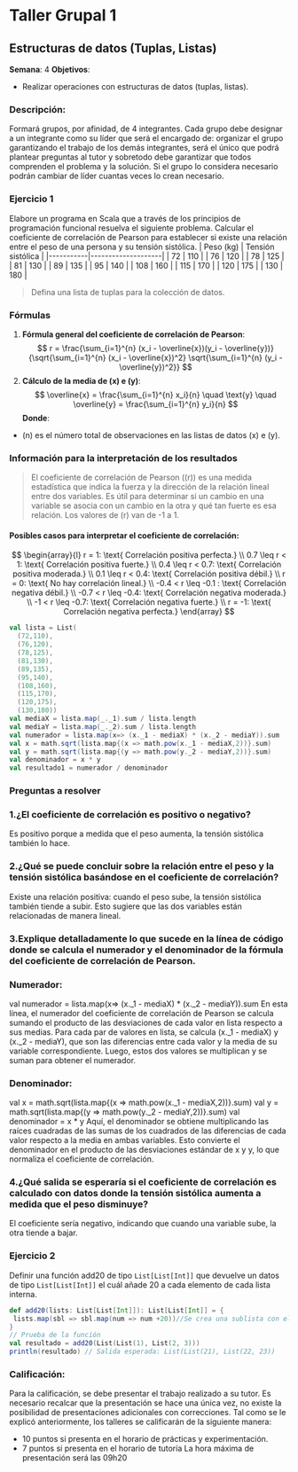# Taller Grupal  1
## Estructuras de datos (Tuplas, Listas)
**Semana**: 4
**Objetivos**:
- Realizar operaciones con estructuras de datos (tuplas, listas).
### Descripción:
Formará grupos, por afinidad, de 4 integrantes. Cada grupo debe designar a un integrante como su líder que será el encargado de: organizar el grupo garantizando el trabajo de los demás integrantes, será el único que podrá plantear preguntas al tutor y sobretodo debe garantizar que todos comprenden el problema y la solución. Si el grupo lo considera necesario podrán cambiar de líder cuantas veces lo crean necesario.
### Ejercicio 1
Elabore un programa en Scala que a través de los principios de programación funcional resuelva el siguiente problema.
Calcular el coeficiente de correlación de Pearson para establecer si existe una relación entre el peso de una persona y su tensión sistólica.
| Peso (kg) | Tensión sistólica |
|-----------|--------------------|
| 72        | 110                |
| 76        | 120                |
| 78        | 125                |
| 81        | 130                |
| 89        | 135                |
| 95        | 140                |
| 108       | 160                |
| 115       | 170                |
| 120       | 175                |
| 130       | 180                |
> Defina una lista de tuplas para la colección de datos.
### Fórmulas
1. **Fórmula general del coeficiente de correlación de Pearson**:
$$
r = \frac{\sum_{i=1}^{n} (x_i - \overline{x})(y_i - \overline{y})}{\sqrt{\sum_{i=1}^{n} (x_i - \overline{x})^2} \sqrt{\sum_{i=1}^{n} (y_i - \overline{y})^2}}
$$
2. **Cálculo de la media de \(x\) e \(y\)**:
$$
\overline{x} = \frac{\sum_{i=1}^{n} x_i}{n} \quad \text{y} \quad \overline{y} = \frac{\sum_{i=1}^{n} y_i}{n}
$$
**Donde**:
- \(n\) es el número total de observaciones en las listas de datos \(x\) e \(y\).
### Información para la interpretación de los resultados
> El coeficiente de correlación de Pearson (\(r\)) es una medida estadística que indica la fuerza y la dirección de la relación lineal entre dos variables. Es útil para determinar si un cambio en una variable se asocia con un cambio en la otra y qué tan fuerte es esa relación. Los valores de \(r\) van de -1 a 1.
#### Posibles casos para interpretar el coeficiente de correlación:
$$
\begin{array}{l}
r = 1: \text{ Correlación positiva perfecta.} \\
0.7 \leq r < 1: \text{ Correlación positiva fuerte.} \\
0.4 \leq r < 0.7: \text{ Correlación positiva moderada.} \\
0.1 \leq r < 0.4: \text{ Correlación positiva débil.} \\
r = 0: \text{ No hay correlación lineal.} \\
-0.4 < r \leq -0.1 : \text{ Correlación negativa débil.} \\
-0.7 < r \leq -0.4: \text{ Correlación negativa moderada.} \\
-1 < r \leq -0.7: \text{ Correlación negativa fuerte.} \\
r = -1: \text{ Correlación negativa perfecta.}
\end{array}
$$
```Scala
val lista = List(
  (72,110),
  (76,120),
  (78,125),
  (81,130),
  (89,135),
  (95,140),
  (108,160),
  (115,170),
  (120,175),
  (130,180))
val mediaX = lista.map(_._1).sum / lista.length
val mediaY = lista.map(_._2).sum / lista.length
val numerador = lista.map(x=> (x._1 - mediaX) * (x._2 - mediaY)).sum
val x = math.sqrt(lista.map{(x => math.pow(x._1 - mediaX,2))}.sum)
val y = math.sqrt(lista.map{(y => math.pow(y._2 - mediaY,2))}.sum)
val denominador = x * y
val resultado1 = numerador / denominador
```
### Preguntas a resolver
### 1.¿El coeficiente de correlación es positivo o negativo?
Es positivo porque a medida que el peso aumenta, la tensión sistólica también lo hace.
### 2.¿Qué se puede concluir sobre la relación entre el peso y la tensión sistólica basándose en el coeficiente de correlación?
Existe una relación positiva: cuando el peso sube, la tensión sistólica también tiende a subir. Esto sugiere que las dos variables están relacionadas de manera lineal.
### 3.Explique detalladamente lo que sucede en la línea de código donde se calcula el numerador y el denominador de la fórmula del coeficiente de correlación de Pearson.
### Numerador:
val numerador = lista.map(x=> (x._1 - mediaX) * (x._2 - mediaY)).sum
En esta línea, el numerador del coeficiente de correlación de Pearson se calcula sumando el producto de las desviaciones de cada valor en lista respecto a sus medias. Para cada par de valores en lista, se calcula (x._1 - mediaX) y (x._2 - mediaY), que son las diferencias entre cada valor y la media de su variable correspondiente. Luego, estos dos valores se multiplican y se suman para obtener el numerador.
### Denominador:
val x = math.sqrt(lista.map{(x => math.pow(x._1 - mediaX,2))}.sum)
val y = math.sqrt(lista.map{(y => math.pow(y._2 - mediaY,2))}.sum)
val denominador = x * y
Aquí, el denominador se obtiene multiplicando las raíces cuadradas de las sumas de los cuadrados de las diferencias de cada valor respecto a la media en ambas variables. Esto convierte el denominador en el producto de las desviaciones estándar de x y y, lo que normaliza el coeficiente de correlación.
### 4.¿Qué salida se esperaría si el coeficiente de correlación es calculado con datos donde la tensión sistólica aumenta a medida que el peso disminuye?
El coeficiente sería negativo, indicando que cuando una variable sube, la otra tiende a bajar.
### Ejercicio 2
Definir una función add20 de tipo `List[List[Int]]` que devuelve un datos de tipo `List[List[Int]]` el cuál añade 20 a cada elemento de cada lista interna.
```Scala
def add20(lists: List[List[Int]]): List[List[Int]] = {
 lists.map(sbl => sbl.map(num => num +20))//Se crea una sublista con el objetivo de manipular los elemntos individules de las lista enviadas
}
// Prueba de la función
val resultado = add20(List(List(1), List(2, 3)))
println(resultado) // Salida esperada: List(List(21), List(22, 23))
```
### Calificación:
Para la calificación, se debe presentar el trabajo realizado a su tutor. Es necesario recalcar que la presentación se hace una única vez, no existe la posibilidad de presentaciones adicionales con correcciones.
Tal como se le explicó anteriormente, los talleres se calificarán de la siguiente manera:
- 10 puntos si presenta en el horario de prácticas y experimentación.
- 7 puntos si presenta en el horario de tutoría
La hora máxima de presentación será las 09h20
